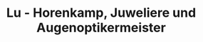 ---
title: "Lu - Horenkamp, Juweliere und Augenoptikermeister"
url: /werl/lu-horenkamp-juweliere-und-augenoptikermeister/
shop: Schmuck
---